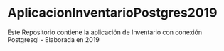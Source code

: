 # AplicacionInventarioPostgres2019
Este Repositorio contiene la aplicación de Inventario con conexión Postgresql - Elaborada en 2019
